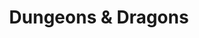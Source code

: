 ---
title: Dungeons & Dragons
metadata:
  title: D&D Community
  description: Join our D&D community for epic adventures, one-shots, and campaigns
  image: /images/dnd-hero.jpg
  slug: dnd
  navigation:
    show_in_nav: true
    show_children: true
    page_weight: 30
  seo:
    title: D&D Community | The Arena
    description: Join The Arena's D&D community for regular games, campaigns, and one-shots. All experience levels welcome.
    keywords: D&D, Dungeons and Dragons, RPG, tabletop RPG, DnD 5e
    og:
      title: D&D Community - The Arena
      description: Your home for tabletop roleplaying adventures
      image: /images/dnd-og.jpg
    twitter:
      card: summary_large_image
      title: D&D Community | The Arena
      description: Join our D&D community
      image: /images/dnd-twitter.jpg
sections:
  - type: hero
    title: Dungeons & Dragons at The Arena
    subtitle: Begin Your Adventure
    backgroundImage: /images/hero-dnd.jpg
  - type: features
    title: What We Offer
    items:
      - title: Private Game Rooms
        description: Dedicated spaces for immersive gameplay
        icon: door
      - title: DM Resources
        description: Maps, miniatures, and digital tools
        icon: map
      - title: Regular Games
        description: Scheduled campaigns and one-shots
        icon: dice
      - title: New Player Support
        description: Learn-to-play sessions and beginner-friendly games
        icon: book
  - type: schedule
    title: Weekly Schedule
    events:
      - day: Monday
        events:
          - time: "6:00 PM"
            title: Beginner's Night
      - day: Wednesday
        events:
          - time: "6:00 PM"
            title: Campaign Night
      - day: Saturday
        events:
          - time: "2:00 PM"
            title: One-Shot Adventures
          - time: "6:00 PM"
            title: Advanced Campaigns
  - type: subpages
    title: More Information
    pages:
      - title: Events Calendar
        description: View all upcoming D&D events
        link: /community/dnd/events
      - title: Campaign Registry
        description: Browse ongoing campaigns
        link: /community/dnd/campaigns
      - title: DM Resources
        description: Resources for Dungeon Masters
        link: /community/dnd/resources
  - type: cta
    title: Start Your Journey
    subtitle: Join our D&D community today
    buttonText: View Next Event
    buttonLink: /community/dnd/events
--- 